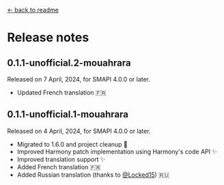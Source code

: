 ﻿[← back to readme](../README.md)

# Release notes

## 0.1.1-unofficial.2-mouahrara
Released on 7 April, 2024, for SMAPI 4.0.0 or later.
* Updated French translation 🇫🇷

## 0.1.1-unofficial.1-mouahrara
Released on 4 April, 2024, for SMAPI 4.0.0 or later.
* Migrated to 1.6.0 and project cleanup 🚀
* Improved Harmony patch implementation using Harmony's code API ✨
* Improved translation support ✨
* Added French translation 🇫🇷
* Added Russian translation (thanks to [@Locked15](https://github.com/Locked15)) 🇷🇺
